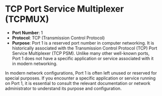 # TCP Port Service Multiplexer (TCPMUX)

- **Port Number**: 1
- **Protocol**: TCP (Transmission Control Protocol)
- **Purpose**: Port 1 is a reserved port number in computer networking. It is historically associated with the Transmission Control Protocol (TCP) Port Service Multiplexer (TCP PSM). Unlike many other well-known ports, Port 1 does not have a specific application or service associated with it in modern networking.

In modern network configurations, Port 1 is often left unused or reserved for special purposes. If you encounter a specific application or service running on Port 1, it is essential to consult the relevant documentation or network administrator to understand its purpose and configuration.
